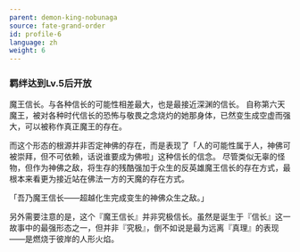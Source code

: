 ```yaml
---
parent: demon-king-nobunaga
source: fate-grand-order
id: profile-6
language: zh
weight: 6
---
```


### 羁绊达到Lv.5后开放

魔王信长。与各种信长的可能性相差最大，也是最接近深渊的信长。
自称第六天魔王，被对各种时代信长的恐怖与敬畏之念烧灼的她那身体，已然变生成空虚而强大，可以被称作真正魔王的存在。

而这个形态的根源并非否定神佛的存在，而是表现了「人的可能性属于人，神佛可被崇拜，但不可依赖，话说谁要成为佛啦」这种信长的信念。
尽管类似无辜的怪物，但作为神佛之敌，将生存的残酷强加于众生的反英雄魔王信长的存在方式，最根本来看更为接近站在佛法一方的天魔的存在方式。

「吾乃魔王信长——超越化生完成变生的神佛众生之敌。」

另外需要注意的是，这个『魔王信长』并非究极信长。虽然是诞生于『信长』这一故事中的最强形态之一，但并非『究极』，倒不如说是最为远离『真理』的表现——是燃烧于彼岸的人形火焰。
